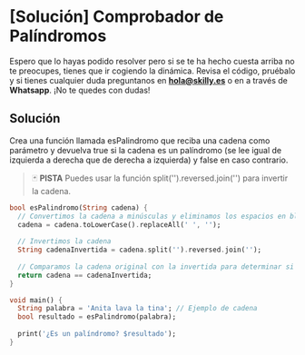 #  [Solución] Comprobador de Palíndromos

Espero que lo hayas podido resolver pero si se te ha hecho cuesta arriba no te preocupes, tienes que ir cogiendo la dinámica. Revisa el código, pruébalo y si tienes cualquier duda preguntanos en **hola@skilly.es** o en a través de **Whatsapp**.
¡No te quedes con dudas!

## Solución

Crea una función llamada esPalindromo que reciba una cadena como parámetro y devuelva true si la cadena es un palíndromo (se lee igual de izquierda a derecha que de derecha a izquierda) y false en caso contrario.

> :black_joker: **PISTA**
>  Puedes usar la función split('').reversed.join('') para invertir la cadena.

~~~dart
bool esPalindromo(String cadena) {
  // Convertimos la cadena a minúsculas y eliminamos los espacios en blanco
  cadena = cadena.toLowerCase().replaceAll(' ', '');
  
  // Invertimos la cadena
  String cadenaInvertida = cadena.split('').reversed.join('');
  
  // Comparamos la cadena original con la invertida para determinar si es un palíndromo
  return cadena == cadenaInvertida;
}

void main() {
  String palabra = 'Anita lava la tina'; // Ejemplo de cadena
  bool resultado = esPalindromo(palabra);
  
  print('¿Es un palíndromo? $resultado');
}
~~~
